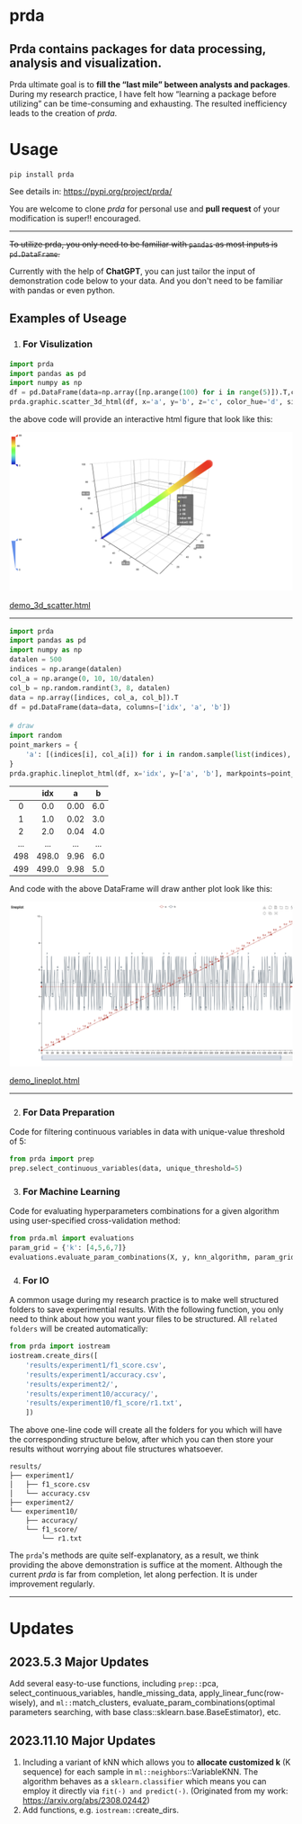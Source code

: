 # prda

## Prda contains packages for data processing, analysis and visualization.

Prda ultimate goal is to **fill the “last mile” between analysts and packages**. During my research practice, I have felt how “learning a package before utilizing” can be time-consuming and exhausting. The resulted inefficiency leads to the creation of *prda*.

# Usage
```
pip install prda
```

See details in: https://pypi.org/project/prda/

You are welcome to clone *prda* for personal use and **pull request** of your modification is super!! encouraged.

----


~~To utilize prda, you only need to be familiar with `pandas` as most inputs is `pd.DataFrame`.~~

Currently with the help of **ChatGPT**, you can just tailor the input of demonstration code below to your data. And you don't need to be familiar with pandas or even python.



## Examples of Useage

1. ### For Visulization
```python
import prda
import pandas as pd
import numpy as np
df = pd.DataFrame(data=np.array([np.arange(100) for i in range(5)]).T,columns=['a', 'b', 'c', 'd', 'e'])
prda.graphic.scatter_3d_html(df, x='a', y='b', z='c', color_hue='d', size_hue='e', title='demo_3d_scatter', filepath='demo_3d_scatter.html')
```

the above code will provide an interactive html figure that look like this:



<!-- <iframe src="demo/demo_lineplot.html" width="500" height="300"></iframe> -->

![Image.png](/demo/demo_3d_scatter_screenshot.png)

[demo_3d_scatter.html](/demo/demo_3d_scatter.html)

----

```python
import prda
import pandas as pd
import numpy as np
datalen = 500
indices = np.arange(datalen)
col_a = np.arange(0, 10, 10/datalen)
col_b = np.random.randint(3, 8, datalen)
data = np.array([indices, col_a, col_b]).T
df = pd.DataFrame(data=data, columns=['idx', 'a', 'b'])

# draw
import random
point_markers = {
    'a': [(indices[i], col_a[i]) for i in random.sample(list(indices), 20)]
}
prda.graphic.lineplot_html(df, x='idx', y=['a', 'b'], markpoints=point_markers, filepath='demo_lineplot.html')
```
|     |  idx  |   a  |   b  |
|:---:|:-----:|:----:|:----:|
|  0  |  0.0  | 0.00 |  6.0 |
|  1  |  1.0  | 0.02 | 3.0 |
|  2  |  2.0  | 0.04 | 4.0 |
| ... |  ...  |  ... |  ... |
| 498 | 498.0 | 9.96 | 6.0 |
| 499 | 499.0 | 9.98 | 5.0 |

And code with the above DataFrame will draw anther plot look like this:

<!-- <iframe src="demo/demo_lineplot.html" width="500" height="300"></iframe> -->

![lineplot_screenshot.png](demo/demo_lineplot_screenshot.png)

[demo_lineplot.html](/demo/demo_lineplot.html)

---
2. ### For Data Preparation
Code for filtering continuous variables in data with unique-value threshold of 5:
```python
from prda import prep
prep.select_continuous_variables(data, unique_threshold=5)
```

3. ### For Machine Learning
Code for evaluating hyperparameters combinations for a given algorithm using user-specified cross-validation method:
```python
from prda.ml import evaluations
param_grid = {'k': [4,5,6,7]}
evaluations.evaluate_param_combinations(X, y, knn_algorithm, param_grid=param_grid, cv=10, visualize_results=True)
```

4. ### For IO
A common usage during my research practice is to make well structured folders to save experimential results. With the following function, you only need to think about how you want your files to be structured. All `related folders` will be created automatically:
```python
from prda import iostream
iostream.create_dirs([
    'results/experiment1/f1_score.csv',
    'results/experiment1/accuracy.csv',
    'results/experiment2/',
    'results/experiment10/accuracy/',
    'results/experiment10/f1_score/r1.txt',
    ])
```
The above one-line code will create all the folders for you which will have the corresponding structure below, after which you can then store your results without worrying about file structures whatsoever.

```
results/
├── experiment1/
│   ├── f1_score.csv
│   └── accuracy.csv
├── experiment2/
└── experiment10/
    ├── accuracy/
    └── f1_score/
        └── r1.txt
```


The `prda`'s methods are quite self-explanatory, as a result, we think providing the above demonstration is suffice at the moment. Although the current *prda* is far from completion, let along perfection. It is under improvement regularly.

----
# Updates
## 2023.5.3 Major Updates
Add several easy-to-use functions, including `prep::`pca, select_continuous_variables, handle_missing_data, apply_linear_func(row-wisely), and `ml::`match_clusters, evaluate_param_combinations(optimal parameters searching, with base class::sklearn.base.BaseEstimator), etc.

## 2023.11.10 Major Updates
1. Including a variant of kNN which allows you to **allocate customized k** (K sequence) for each sample in `ml::neighbors`::VariableKNN. The algorithm behaves as a `sklearn.classifier` which means you can employ it directly via `fit(·) and predict(·)`. (Originated from my work: https://arxiv.org/abs/2308.02442)
2. Add functions, e.g. `iostream::`create_dirs.
